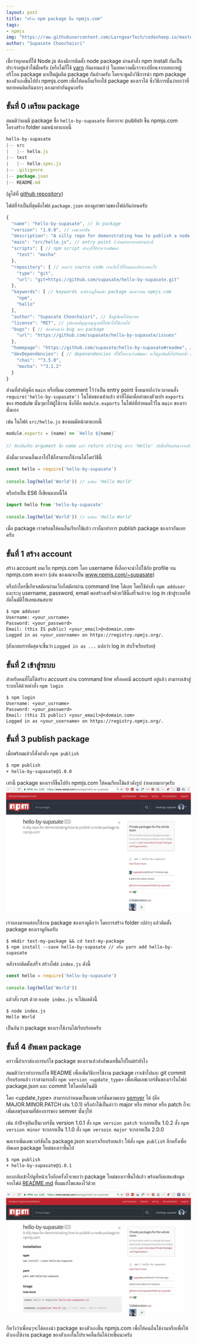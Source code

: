 ```yaml
---
layout: post
title: "สร้าง npm package ขึ้น npmjs.com"
tags:
- npmjs
img: "https://raw.githubusercontent.com/LarngearTech/codesheep.io/master/pages/2016-10-26-publish-npm-package/npmjs.jpg"
author: "Supasate Choochaisri"
---
```


เชื่อว่าทุกคนที่ใช้ Node.js ต้องมีการติดตั้ง node package ผ่านคำสั่ง npm install กันเป็นประจำอยู่แล้วใช่มั้ยครับ (หรือไม่ก็ใช้ [yarn](https://github.com/yarnpkg/yarn) กันแทนแล้ว) ในบทความนี้เราจะเปลี่ยนจากบทบาทผู้บริโภค package มาเป็นผู้ผลิต package กันบ้างครับ โดยจะพูดถึงวิธีการนำ npm package ของตัวเองขึ้นไปยัง npmjs.com เพื่อให้คนอื่นเรียกใช้ package ของเราได้ ซึ่งวิธีการนั้นง่ายกว่าที่หลายคนคิดกันมากๆ ลองมาทำกันดูนะครับ

## ขั้นที่ 0 เตรียม package
สมมติว่าผมมี package ชื่อ `hello-by-supasate` ที่อยากจะ publish ขึ้น npmjs.com โครงสร้าง folder ผมหน้าตาแบบนี้

``` javascript
hello-by-supasate
|-- src
|   |-- hello.js
|-- test
|   |-- hello.spec.js
|-- .gitignore
|-- package.json
|-- README.md
```
(ดูได้ที่ [github repository](https://github.com/supasate/hello-by-supasate))

ไฟล์ที่จำเป็นที่สุดคือไฟล์ `package.json` ลองดูภาพรวมของไฟล์กันก่อนครับ

``` javascript
{
  "name": "hello-by-supasate", // ชื่อ package
  "version": "1.0.0", // เลขเวอร์ชัน
  "description": "A silly repo for demonstrating how to publish a node package to npmjs.com", // คำอธิบาย package จะไปแสดงไว้ใต้ชื่อ package ในเว็บ npmjs.com
  "main": "src/hello.js", // entry point (อ่านคำบรรยายด้านล่าง)
  "scripts": { // npm script ต่างๆที่ใช้ระหว่างพัฒนา
    "test": "mocha"
  },
  "repository": { // บอกว่า source code เราเก็บไว้ที่ไหนและประเภทอะไร
    "type": "git",
    "url": "git+https://github.com/supasate/hello-by-supasate.git"
  },
  "keywords": [ // keywords จะปรากฎในหน้า package ของเราบน npmjs.com
    "npm",
    "hello"
  ],
  "author": "Supasate Choochaisri", // ชื่อผู้เขียนโปรแกรม
  "license": "MIT", // รูปแบบสัญญาอนุญาตที่ให้นำไปใช้งานได้
  "bugs": { // ช่องทางแจ้ง bug ของ package
    "url": "https://github.com/supasate/hello-by-supasate/issues"
  },
  "homepage": "https://github.com/supasate/hello-by-supasate#readme", // หน้าเว็บหลักของ package
  "devDependencies": { // depenendencies ที่ใช้ในระหว่างพัฒนา จะไม่ถูกติดตั้งไปกับคำสั่ง npm install
    "chai": "^3.5.0",
    "mocha": "^3.1.2"
  }
}

```
ส่วนที่สำคัญคือ `main` หรือที่ผม comment ไว้ว่าเป็น entry point
ซึ่งหมายถึงว่าเวลาคนสั่ง `require('hello-by-supasate')` ในโค้ดของเค้าแล้ว ค่าที่ได้มาคือค่าของตัวแปร `exports` ของ module นั้นๆมาให้ผู้ใช้งาน ซึ่งก็คือ `module.exports` ในไฟล์ที่กำหนดไว้ใน `main` ของเรานั่นเอง

เช่น ในไฟล์ `src/hello.js` ของผมมีหน้าตาแบบนี้

``` javascript
module.exports = (name) => `Hello ${name}`

// ฟังก์ชันที่รับ argument ชื่อ name แล้ว return string คำว่า 'Hello' กับชื่อที่รับเข้ามาจากตัวแปร name
```
ดังนั้นเวลาคนอื่นเอาไปใช้ก็สามารถใช้งานได้โดยวิธีนี้
``` javascript
const hello = require('hello-by-supasate')

console.log(hello('World')) // แสดง 'Hello World'
```
หรือถ้าเป็น ES6 ก็เขียนแบบนี้ได้
``` javascript
import hello from 'hello-by-supasate'

console.log(hello('World')) // แสดง 'Hello World'
```

เมื่อ package เราพร้อมให้คนอื่นเรียกใช้แล้ว เราก็มาทำการ publish package ของเรากันเลยครับ


## ขั้นที่ 1 สร้าง account
สร้าง account บนเว็บ npmjs.com โดย username ที่เลือกจะนำไปใช้กับ profile บน npmjs.com  ของเรา (เช่น ของผมจะเป็น www.npmjs.com/~supasate)

หรือถ้าใครขี้เกียจสมัครผ่านเว็บก็สมัครผ่าน command line ได้เลย โดยใช้คำสั่ง `npm adduser` และระบุ username, password, email พอสร้างเสร็จด้วยวิธีนี้เสร็จแล้วจะ log in เข้าสู่ระบบให้อัตโนมัติให้เลยแสนสบาย

```
$ npm adduser
Username: <your_usrname>
Password: <your_password>
Email: (this IS public) <your_email>@<domain.com>
Logged in as <your_username> on https://registry.npmjs.org/.
```
(สังเกตบรรทัดสุดจะขึ้นว่า `Logged in as ...` แปลว่า log in สำเร็จเรียบร้อย)

## ขั้นที่ 2 เข้าสู่ระบบ
สำหรับคนที่ไม่ได้สร้าง account ผ่าน command line หรือเคยมี account อยู่แล้ว สามารถเข้าสู่ระบบได้ด้วยคำสั่ง `npm login`
```
$ npm login
Username: <your_usrname>
Password: <your_password>
Email: (this IS public) <your_email>@<domain.com>
Logged in as <your_username> on https://registry.npmjs.org/.
```

## ขั้นที่ 3 publish package
เมื่อพร้อมแล้วก็สั่งคำสั่ง `npm publish`
``` bash
$ npm publish
+ hello-by-supasate@1.0.0
```
เท่านี้ package ของเราก็ขึ้นไปยัง npmjs.com ให้คนเรียกใช้แล้วดังรูป ง่ายดายมากๆครับ
![ขึ้น npmjs.com แล้ว](./published.jpg)

เราลองมาทดสอบใช้งาน package ของเราดูดีกว่า โดยการสร้าง folder เปล่าๆ แล้วติดตั้ง package ของเราดูกันครับ

```
$ mkdir test-my-package && cd test-my-package
$ npm install --save hello-by-supasate // หรือ yarn add hello-by-supasate
```
หลังจากติดตั้งเสร็จ สร้างไฟล์ `index.js` ดังนี้

``` javascript
const hello = require('hello-by-supasate')

console.log(hello('World'))
```
แล้วสั่ง run ด้วย `node index.js` จะได้ผลดังนี้

```
$ node index.js
Hello World
```

เป็นอันว่า package ของเราใช้งานได้เรียบร้อยครับ

## ขั้นที่ 4 อัพเดท package
คราวนี้ถ้าเราต้องการแก้ไข package ของเราแล้วส่งอัพเดทขึ้นไปใหม่ทำยังไง

สมมติว่าเราทำการแก้ไข README เพื่อเพิ่มวิธีการใช้งาน package เราเข้าไปและ git commit เรียบร้อยแล้ว เราสามารถสั่ง `npm version <update_type>` เพื่อเพิ่มเลขเวอร์ชั่นของเราในไฟล์ package.json และ commit ให้โดยอัตโนมัติ

โดย <update_type> สามารถกำหนดเป็นเลขเวอร์ชั่นตามแบบ [semver](http://semver.org/) ได้ (คือ MAJOR.MINOR.PATCH เช่น 1.0.1) หรือถ้าใช้เป็นคำว่า major หรือ minor หรือ patch ก็จะเพิ่มเลขรุ่นตามที่ต้องการของ semver นั้นๆให้

เช่น ถ้าปัจจุบันเป็นเวอร์ชั่น version 1.0.1
สั่ง `npm version patch` จะกลายเป็น 1.0.2
สั่ง `npm version minor` จะกลายเป็น 1.1.0
สั่ง `npm versoin major` จะกลายเป็น 2.0.0

พอเราเพิ่มเลขเวอร์ชันใน package.json ของเราเรียบร้อยแล้ว ให้สั่ง `npm publish` อีกครั้งเพื่ออัพเดท package ใหม่ของเราขึ้นไป
```
$ npm publish
+ hello-by-supasate@1.0.1
```
ลองกลับเข้าไปดูที่หน้าเว็บอีกครั้งก็จะพบว่า package ใหม่ของเราขึ้นไปแล้ว พร้อมกับแสดงข้อมูลจากไฟล์ [README.md](https://github.com/supasate/hello-by-supasate/blob/master/README.md) ที่ผมแก้ไขแสดงไว้ด้วย

![updated](./updated.jpg)

ก็หวังว่าเพื่อนๆจะได้ลองนำ package ของตัวเองขึ้น npmjs.com เพื่อให้คนอื่นใช้งานหรือเพื่อให้ตัวเองใช้งาน package ของตัวเองในโปรเจคอื่นกันได้ง่ายขึ้นนะครับ
